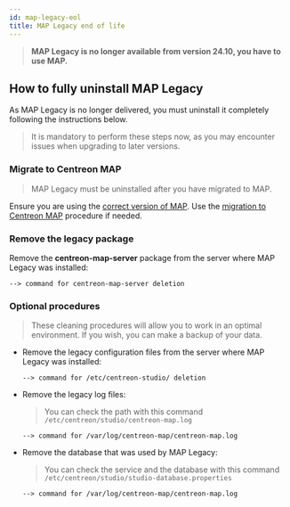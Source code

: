 ```yaml
---
id: map-legacy-eol
title: MAP Legacy end of life
---
```


> **MAP Legacy is no longer available from version 24.10, you have to use MAP.**

## How to fully uninstall MAP Legacy

As MAP Legacy is no longer delivered, you must uninstall it completely following the instructions below.

> It is mandatory to perform these steps now, as you may encounter issues when upgrading to later versions.

### Migrate to Centreon MAP

> MAP Legacy must be uninstalled after you have migrated to MAP.

Ensure you are using the [correct version of MAP](./introduction-map.md). Use the [migration to Centreon MAP](./import-into-map-web.md) procedure if needed.

### Remove the legacy package

Remove the **centreon-map-server** package from the server where MAP Legacy was installed:

```shell
--> command for centreon-map-server deletion
```

### Optional procedures

> These cleaning procedures will allow you to work in an optimal environment. If you wish, you can make a backup of your data.

- Remove the legacy configuration files from the server where MAP Legacy was installed:
  
  ```shell
  --> command for /etc/centreon-studio/ deletion
  ```

- Remove the legacy log files:
  
  > You can check the path with this command `/etc/centreon/studio/centreon-map.log`

  ```shell
  --> command for /var/log/centreon-map/centreon-map.log
  ```

- Remove the database that was used by MAP Legacy:
  
  > You can check the service and the database with this command `/etc/centreon/studio/studio-database.properties`

  ```shell
  --> command for /var/log/centreon-map/centreon-map.log
  ```
 
